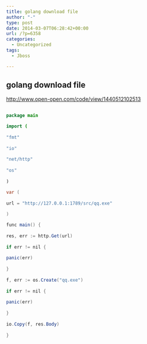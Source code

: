 ```yaml
---
title: golang download file
author: "-"
type: post
date: 2014-03-07T06:28:42+00:00
url: /?p=6358
categories:
  - Uncategorized
tags:
  - Jboss

---
```

## golang download file
http://www.open-open.com/code/view/1440512102513

```java
  
package main 

import (
          
"fmt"
          
"io"
          
"net/http"
          
"os"
      
) 

var (
          
url = "http://127.0.0.1:1789/src/qq.exe"
      
) 

func main() {
          
res, err := http.Get(url)
          
if err != nil {
              
panic(err)
          
}
          
f, err := os.Create("qq.exe")
          
if err != nil {
              
panic(err)
          
}
          
io.Copy(f, res.Body)
      
}
  
```